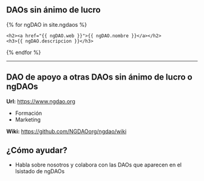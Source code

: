 ## DAOs sin ánimo de lucro

{% for ngDAO in site.ngdaos %}

    <h2><a href="{{ ngDAO.web }}">{{ ngDAO.nombre }}</a></h2>
    <h3>{{ ngDAO.descripcion }}</h3>

{% endfor %}

---

## DAO de apoyo a otras DAOs sin ánimo de lucro o ngDAOs
**Url:** https://www.ngdao.org
* Formación
* Marketing

**Wiki:** https://github.com/NGDAOorg/ngdao/wiki

## ¿Cómo ayudar?
* Habla sobre nosotros y colabora con las DAOs que aparecen en el lsistado de ngDAOs
